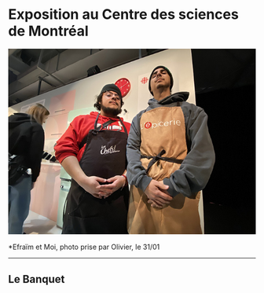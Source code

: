 # Exposition au Centre des sciences de Montréal

<p align="center">
  <img src="./photos/bonne/Efra et moi.jpg">
</p>

*Efraïm et Moi, photo prise par Olivier, le 31/01

---
## Le Banquet


<p>
  <img src="./photo/bonne/entrer.jpg
